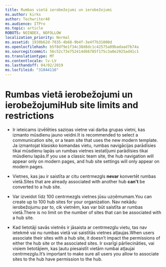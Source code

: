 ```yaml
---
title: Rumbas vietā ierobežojumi un ierobežojumi
ms.author: kirks
author: Techwriter40
ms.audience: ITPro
ms.topic: article
ROBOTS: NOINDEX, NOFOLLOW
localization_priority: Normal
ms.assetid: 1930b62d-7035-4b68-9b4f-3e4f7b31000d
ms.openlocfilehash: b5f8df9e1f34c38d8dc1c42575a09badaad7b74a
ms.sourcegitcommit: 56c52c73e752414d66785f175c3a0e2925ad41c1
ms.translationtype: MT
ms.contentlocale: lv-LV
ms.lasthandoff: 04/02/2019
ms.locfileid: "31044116"
---
```

# <a name="hub-site-limits-and-restrictions"></a><span data-ttu-id="78847-102">Rumbas vietā ierobežojumi un ierobežojumi</span><span class="sxs-lookup"><span data-stu-id="78847-102">Hub site limits and restrictions</span></span>


- <span data-ttu-id="78847-103">Ir ieteicams izvēlēties saziņas vietne vai darba grupas vietni, kas izmanto mūsdienu jauno veidni.</span><span class="sxs-lookup"><span data-stu-id="78847-103">It is recommended to select a communication site, or a team site that uses the new modern template.</span></span> <span data-ttu-id="78847-104">Ja izmantojat klasisko komandas vietu, rumbas navigācijas parādīsies tikai mūsdienu lapās un rumbas vietnes iestatījumi parādīsies tikai mūsdienu lapās.</span><span class="sxs-lookup"><span data-stu-id="78847-104">If you use a classic team site, the hub navigation will appear only on modern pages, and hub site settings will only appear on modern pages.</span></span>


- <span data-ttu-id="78847-105">Vietnes, kas jau ir saistīta ar citu centrmezgls **nevar** konvertēt rumbas vietā.</span><span class="sxs-lookup"><span data-stu-id="78847-105">Sites that are already associated with another hub **can't** be converted to a hub site.</span></span>


- <span data-ttu-id="78847-106">Var izveidot līdz 100 centrmezgls vietnes jūsu uzņēmumam.</span><span class="sxs-lookup"><span data-stu-id="78847-106">You can create up to 100 hub sites for your organization.</span></span> <span data-ttu-id="78847-107">Nav nekādu ierobežojumu par to, cik vietnēm, kas var būt saistīta ar rumbas vietā.</span><span class="sxs-lookup"><span data-stu-id="78847-107">There is no limit on the number of sites that can be associated with a hub site.</span></span>


- <span data-ttu-id="78847-108">Kad lietotāji savās vietnēs ir jāsaista ar centrmezglu vietu, tas nav ietekmē vai nu rumbas vietā vai saistītās vietnes atļaujas.</span><span class="sxs-lookup"><span data-stu-id="78847-108">When users associate their sites with a hub site, it doesn’t impact the permissions of either the hub site or the associated sites.</span></span> <span data-ttu-id="78847-109">Ir svarīgi pārliecināties, vai visiem lietotājiem, kas ļautu piesaistīt vietām rumbai atļaujai centrmezglu.</span><span class="sxs-lookup"><span data-stu-id="78847-109">It’s important to make sure all users you allow to associate sites to the hub have permission to the hub.</span></span>

